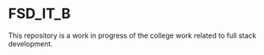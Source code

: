 # FSD_IT_B
This repository is a work in progress of the college work related to full stack development.
